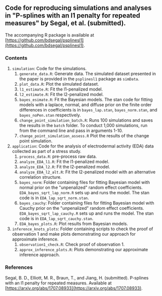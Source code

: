 ## Code for reproducing simulations and analyses in "P-splines with an l1 penalty for repeated measures" by Segal, et al. (submitted).

The accompanying R package is available at [https://github.com/bdsegal/psplinesl1](https://github.com/bdsegal/psplinesl1).

### Contents

1. `simulation`: Code for the simulations.
    1. `generate_data.R`: Generate data. The simulated dataset presented in the paper is provided in the `psplinesl1` package as `simData`.
    2. `plot_data.R`: Plot the simulated dataset.
    3. `l1_estimate.R`: Fit the l1-penalized model.
    4. `l2_estimate.R`: Fit the l2-penalized model.
    5. `bayes_esimate.R`: Fit the Bayesian models. The stan code for fitting models with a laplace, normal, and diffuse prior on the finite order differences in coefficients is in `bayes_lap.stan`, `bayes_norm.stan`, and `bayes_noPen.stan` respectively.
    6. `change_point_simulation_batch.R`: Runs 100 simulations and saves the results in the `batch` folder. To conduct 1,000 simulations, run from the command line and pass in arguments 1-10.
    7. `change_point_simulation_assess.R` Plot the results of the change point simulation.
2. `application`: Code for the analysis of electrodermal activity (EDA) data collected as part of a stress study.
    1. `process_data.R`: pre-process raw data.
    2. `analyze_EDA_l1.R`: Fit the l1-penalized model.
    3. `analyze_EDA_l2.R`: Fit the l2-penalized model.
    4. `analyze_EDA_l2_alt.R`: Fit the l2-penalized model with an alternative correlation structure.
    5. `bayes_norm`: Folder containing files for fitting Bayesian model with normal prior on the "unpenalized" random effect coefficients. `EDA_bayes_sqrt_lap_norm.R` sets up and runs the model. The stan code is in `EDA_lap_sqrt_norm.stan`.
    6. `bayes_cauchy`: Folder containing files for fitting Bayesian model with Cauchy prior on the "unpenalized" random effect coefficients. `EDA_bayes_sqrt_lap_cauchy.R` sets up and runs the model. The stan code is in `EDA_lap_sqrt_cauchy.stan`.
    7. `EDA_bayes_plots.R`: Plot results from Bayesian models.
3. `inference_knots_plots`: Folder containing scripts to check the proof of observation 1 and make plots demonstrating our approach for approximate inference.
    1. `observation1_check.R`: Check proof of observation 1.
    2. `approx_inference_plots.R`: Plots demonstrating our approximate inference approach.

### References
Segal, B. D., Elliott, M. R., Braun, T., and Jiang, H. (submitted). P-splines with an l1 penalty for repeated measures. Available at [https://arxiv.org/abs/1707.08933](https://arxiv.org/abs/1707.08933).